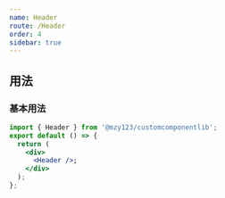 ```yaml
---
name: Header
route: /Header
order: 4
sidebar: true
---
```


## 用法

### 基本用法

```jsx
import { Header } from '@mzy123/customcomponentlib';
export default () => {
  return (
    <div>
      <Header />;
    </div>
  );
};
```
